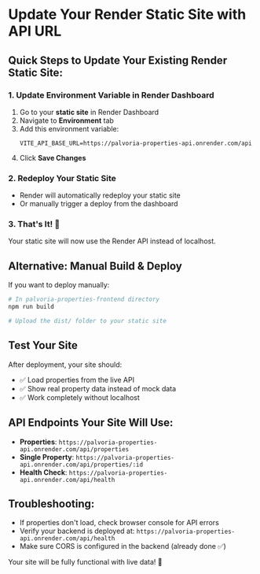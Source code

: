 # Update Your Render Static Site with API URL

## Quick Steps to Update Your Existing Render Static Site:

### 1. Update Environment Variable in Render Dashboard
1. Go to your **static site** in Render Dashboard
2. Navigate to **Environment** tab
3. Add this environment variable:
   ```
   VITE_API_BASE_URL=https://palvoria-properties-api.onrender.com/api
   ```
4. Click **Save Changes**

### 2. Redeploy Your Static Site
- Render will automatically redeploy your static site
- Or manually trigger a deploy from the dashboard

### 3. That's It! 🎉
Your static site will now use the Render API instead of localhost.

## Alternative: Manual Build & Deploy

If you want to deploy manually:

```bash
# In palvoria-properties-frontend directory
npm run build

# Upload the dist/ folder to your static site
```

## Test Your Site
After deployment, your site should:
- ✅ Load properties from the live API
- ✅ Show real property data instead of mock data
- ✅ Work completely without localhost

## API Endpoints Your Site Will Use:
- **Properties**: `https://palvoria-properties-api.onrender.com/api/properties`
- **Single Property**: `https://palvoria-properties-api.onrender.com/api/properties/:id`
- **Health Check**: `https://palvoria-properties-api.onrender.com/api/health`

## Troubleshooting:
- If properties don't load, check browser console for API errors
- Verify your backend is deployed at: `https://palvoria-properties-api.onrender.com/api/health`
- Make sure CORS is configured in the backend (already done ✅)

Your site will be fully functional with live data! 🚀